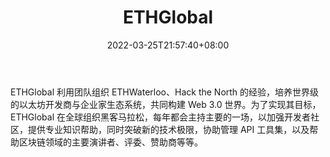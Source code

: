 ﻿---
weight: 
title: "ETHGlobal"
description: "ETHGlobal 利用团队组织 ETHWaterloo、Hack the North 的经验，培养世界级的以太坊开发商与企业家生态系统，共同构建 Web 3.0 世界"
date: 2022-03-25T21:57:40+08:00
lastmod: 2022-03-25T16:45:40+08:00
draft: false
authors: ["Metabd"]
featuredImage: "ethglobal.jpg"
link: ""
tags: ["元宇宙社区","ETHGlobal"]
categories: ["navigation"]
navigation: ["元宇宙社区"]
lightgallery: true
toc: true
pinned: false
recommend: false
recommend1: false
---
ETHGlobal 利用团队组织 ETHWaterloo、Hack the North 的经验，培养世界级的以太坊开发商与企业家生态系统，共同构建 Web 3.0 世界。为了实现其目标，ETHGlobal 在全球组织黑客马拉松，每年都会主持主要的一场，以加强开发者社区，提供专业知识帮助，同时突破新的技术极限，协助管理 API 工具集，以及帮助区块链领域的主要演讲者、评委、赞助商等等。
